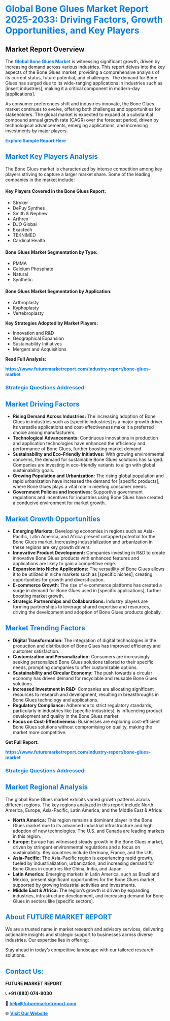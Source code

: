 <h1 style="color: #007BFF;">Global Bone Glues Market Report 2025-2033: Driving Factors, Growth Opportunities, and Key Players</h1>

<section id="overview">
<h2>Market Report Overview</h2>
<p>The <a href="https://www.futuremarketreport.com/industry-report/bone-glues-market" style="color: #007BFF; text-decoration: none;"><strong>Global Bone Glues Market</strong></a> is witnessing significant growth, driven by increasing demand across various industries. This report delves into the key aspects of the Bone Glues market, providing a comprehensive analysis of its current status, future potential, and challenges. The demand for Bone Glues has surged due to its wide-ranging applications in industries such as [insert industries], making it a critical component in modern-day [applications].</p>
<p>As consumer preferences shift and industries innovate, the Bone Glues market continues to evolve, offering both challenges and opportunities for stakeholders. The global market is expected to expand at a substantial compound annual growth rate (CAGR) over the forecast period, driven by technological advancements, emerging applications, and increasing investments by major players.</p>
</section>

<section id="overview">
<p><a href="https://www.futuremarketreport.com/request-sample/reportId=64050" style="color: #007BFF; text-decoration: none;"><strong>Explore Sample Report Here</strong></a></p>
</section>

<section id="key-players">
<h2 style="color: #007BFF;">Market Key Players Analysis</h2>
<p>The Bone Glues market is characterized by intense competition among key players striving to capture a larger market share. Some of the leading companies in the market include:</p>
<h4>Key Players Covered in the Bone Glues Report:</h4>
<ul><li>Stryker</li><li>DePuy Synthes</li><li>Smith &amp; Nephew</li><li>Arthrex</li><li>DJO Global</li><li>Exactech</li><li>TEKNIMED</li><li>Cardinal Health</li></ul>
<h4>Bone Glues Market Segmentation by Type:</h4>
<ul><li>PMMA</li><li>Calcium Phosphate</li><li>Natural</li><li>Synthetic</li></ul>

<h4>Bone Glues Market Segmentation by Application:</h4>
<ul><li>Arthroplasty</li><li>Kyphoplasty</li><li>Vertebroplasty</li></ul>
<p><strong>Key Strategies Adopted by Market Players:</strong></p>
<ul>
<li>Innovation and R&D</li>
<li>Geographical Expansion</li>
<li>Sustainability Initiatives</li>
<li>Mergers and Acquisitions</li>
</ul>
</section>

<section>
<p><strong>Read Full Analysis: </strong></p><a href="https://www.futuremarketreport.com/industry-report/bone-glues-market" style="color: #007BFF; text-decoration: none;"><strong>https://www.futuremarketreport.com/industry-report/bone-glues-market</strong></a>
<h3 style="color: #007BFF;">Strategic Questions Addressed:</h3>
</section>

<section id="driving-factors">
<h2 style="color: #007BFF;">Market Driving Factors</h2>
<ul>
<li><strong>Rising Demand Across Industries:</strong> The increasing adoption of Bone Glues in industries such as [specific industries] is a major growth driver. Its versatile applications and cost-effectiveness make it a preferred choice among manufacturers.</li>
<li><strong>Technological Advancements:</strong> Continuous innovations in production and application technologies have enhanced the efficiency and performance of Bone Glues, further boosting market demand.</li>
<li><strong>Sustainability and Eco-Friendly Initiatives:</strong> With growing environmental concerns, the demand for sustainable Bone Glues solutions has surged. Companies are investing in eco-friendly variants to align with global sustainability goals.</li>
<li><strong>Growing Population and Urbanization:</strong> The rising global population and rapid urbanization have increased the demand for [specific products], where Bone Glues plays a vital role in meeting consumer needs.</li>
<li><strong>Government Policies and Incentives:</strong> Supportive government regulations and incentives for industries using Bone Glues have created a conducive environment for market growth.</li>
</ul>
</section>

<section id="growth-opportunities">
<h2 style="color: #007BFF;">Market Growth Opportunities</h2>
<ul>
<li><strong>Emerging Markets:</strong> Developing economies in regions such as Asia-Pacific, Latin America, and Africa present untapped potential for the Bone Glues market. Increasing industrialization and urbanization in these regions are key growth drivers.</li>
<li><strong>Innovative Product Development:</strong> Companies investing in R&D to create innovative Bone Glues products with enhanced features and applications are likely to gain a competitive edge.</li>
<li><strong>Expansion into Niche Applications:</strong> The versatility of Bone Glues allows it to be utilized in niche markets such as [specific niches], creating opportunities for growth and diversification.</li>
<li><strong>E-commerce Growth:</strong> The rise of e-commerce platforms has created a surge in demand for Bone Glues used in [specific applications], further boosting market growth.</li>
<li><strong>Strategic Partnerships and Collaborations:</strong> Industry players are forming partnerships to leverage shared expertise and resources, driving the development and adoption of Bone Glues products globally.</li>
</ul>
</section>

<section id="trending-factors">
<h2 style="color: #007BFF;">Market Trending Factors</h2>
<ul>
<li><strong>Digital Transformation:</strong> The integration of digital technologies in the production and distribution of Bone Glues has improved efficiency and customer satisfaction.</li>
<li><strong>Customization and Personalization:</strong> Consumers are increasingly seeking personalized Bone Glues solutions tailored to their specific needs, prompting companies to offer customizable options.</li>
<li><strong>Sustainability and Circular Economy:</strong> The push towards a circular economy has driven demand for recyclable and reusable Bone Glues solutions.</li>
<li><strong>Increased Investment in R&D:</strong> Companies are allocating significant resources to research and development, resulting in breakthroughs in Bone Glues technology and applications.</li>
<li><strong>Regulatory Compliance:</strong> Adherence to strict regulatory standards, particularly in industries like [specific industries], is influencing product development and quality in the Bone Glues market.</li>
<li><strong>Focus on Cost-Effectiveness:</strong> Businesses are exploring cost-efficient Bone Glues solutions without compromising on quality, making the market more competitive.</li>
</ul>
</section>

<section>
<p><strong>Get Full Report: </strong></p><a href="https://www.futuremarketreport.com/industry-report/bone-glues-market" style="color: #007BFF; text-decoration: none;"><strong>https://www.futuremarketreport.com/industry-report/bone-glues-market</strong></a>
<h3 style="color: #007BFF;">Strategic Questions Addressed:</h3>
</section>


<section id="regional-analysis">
<h2 style="color: #007BFF;">Market Regional Analysis</h2>
<p>The global Bone Glues market exhibits varied growth patterns across different regions. The key regions analyzed in this report include North America, Europe, Asia-Pacific, Latin America, and the Middle East & Africa:</p>
<ul>
<li><strong>North America:</strong> This region remains a dominant player in the Bone Glues market due to its advanced industrial infrastructure and high adoption of new technologies. The U.S. and Canada are leading markets in this region.</li>
<li><strong>Europe:</strong> Europe has witnessed steady growth in the Bone Glues market, driven by stringent environmental regulations and a focus on sustainability. Key countries include Germany, France, and the U.K.</li>
<li><strong>Asia-Pacific:</strong> The Asia-Pacific region is experiencing rapid growth, fueled by industrialization, urbanization, and increasing demand for Bone Glues in countries like China, India, and Japan.</li>
<li><strong>Latin America:</strong> Emerging markets in Latin America, such as Brazil and Mexico, present significant opportunities for the Bone Glues market, supported by growing industrial activities and investments.</li>
<li><strong>Middle East & Africa:</strong> The region’s growth is driven by expanding industries, infrastructure development, and increasing demand for Bone Glues in sectors like [specific sectors].</li>
</ul>
</section>

<footer>
<h2 style="color: #007BFF;">About FUTURE MARKET REPORT</h2>
<p>We are a trusted name in market research and advisory services, delivering actionable insights and strategic support to businesses across diverse industries. Our expertise lies in offering:</p>

<p>Stay ahead in today’s competitive landscape with our tailored research solutions.</p>

<h2 style="color: #007BFF;">Contact Us:</h2>
<p><strong>FUTURE MARKET REPORT</strong></p>
<p>📞 <strong>+91 (883) 074-8030</strong></p>
<p>📧 <strong><a href="mailto:help@futuremarketreport.com" style="color: #007BFF;">help@futuremarketreport.com</a></strong></p>
<p>🌐 <strong><a href="https://www.futuremarketreport.com/" style="color: #007BFF;">Visit Our Website</a></strong></p>
</footer>